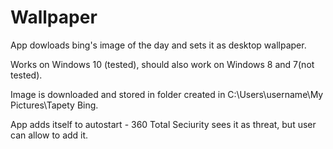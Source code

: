 # Wallpaper
App dowloads bing's image of the day and sets it as desktop wallpaper.

Works on Windows 10 (tested), should also work on Windows 8 and 7(not tested).

Image is downloaded and stored in folder created in  C:\Users\username\My Pictures\Tapety Bing.

App adds itself to autostart - 360 Total Seciurity sees it as threat, but user can allow to add it. 
